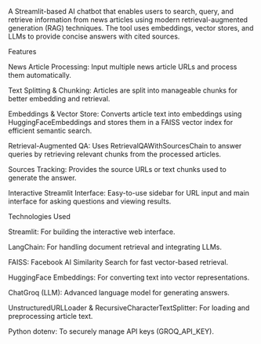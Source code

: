 A Streamlit-based AI chatbot that enables users to search, query, and retrieve information from news articles using modern retrieval-augmented generation (RAG) techniques. The tool uses embeddings, vector stores, and LLMs to provide concise answers with cited sources.

Features

News Article Processing:
Input multiple news article URLs and process them automatically.

Text Splitting & Chunking:
Articles are split into manageable chunks for better embedding and retrieval.

Embeddings & Vector Store:
Converts article text into embeddings using HuggingFaceEmbeddings and stores them in a FAISS vector index for efficient semantic search.

Retrieval-Augmented QA:
Uses RetrievalQAWithSourcesChain to answer queries by retrieving relevant chunks from the processed articles.

Sources Tracking:
Provides the source URLs or text chunks used to generate the answer.

Interactive Streamlit Interface:
Easy-to-use sidebar for URL input and main interface for asking questions and viewing results.

Technologies Used

Streamlit: For building the interactive web interface.

LangChain: For handling document retrieval and integrating LLMs.

FAISS: Facebook AI Similarity Search for fast vector-based retrieval.

HuggingFace Embeddings: For converting text into vector representations.

ChatGroq (LLM): Advanced language model for generating answers.

UnstructuredURLLoader & RecursiveCharacterTextSplitter: For loading and preprocessing article text.

Python dotenv: To securely manage API keys (GROQ_API_KEY).

